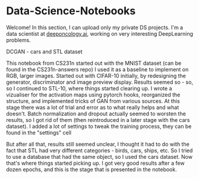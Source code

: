 # Data-Science-Notebooks

Welcome!
In this section, I can upload only my private DS projects.
I'm a data scientist at <a href='https://www.deeponcology.ai/'>deeponcology.ai</a>, working on very interesting DeepLearning problems.

DCGAN - cars and STL dataset

This notebook from CS231n started out with the MNIST dataset (can be found in the CS231n-answers repo)
I used it as a baseline to implement on RGB, larger images.
Started out with CIFAR-10 initially, by redesigning the generator, discriminator and image preview display.
Results seemed so - so, so I continued to STL-10, where things started clearing up.
I wrote a vizualiser for the activation maps using pytorch hooks, reorganized the structure, and implemented tricks of GAN from various sources.
At this stage there was a lot of trial and error as to what really helps and what doesn't. Batch normalization and dropout actually seemed to worsten the results, so I got rid of them (then reintroduced in a later stage with the cars dataset). I added a lot of settings to tweak the training process, they can be found in the "settings" cell

But after all that, results still seemed unclear, I thought it had to do with the fact that STL had very different categories - birds, cars, ships, etc. 
So I tried to use a database that had the same object, so I used the cars dataset. Now that's where things started picking up. I got very good results after a few dozen epochs, and this is the stage that is presented in the notebook.
